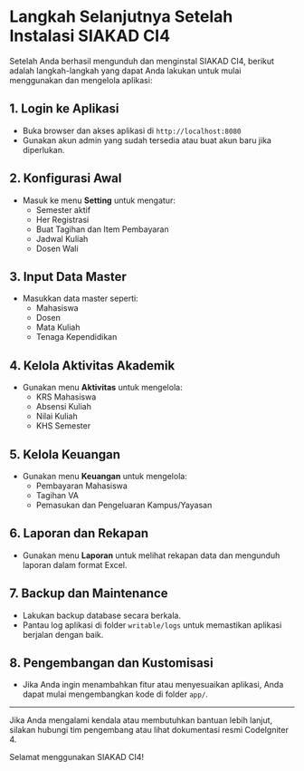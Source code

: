 # Langkah Selanjutnya Setelah Instalasi SIAKAD CI4

Setelah Anda berhasil mengunduh dan menginstal SIAKAD CI4, berikut adalah langkah-langkah yang dapat Anda lakukan untuk mulai menggunakan dan mengelola aplikasi:

## 1. Login ke Aplikasi

- Buka browser dan akses aplikasi di `http://localhost:8080`
- Gunakan akun admin yang sudah tersedia atau buat akun baru jika diperlukan.

## 2. Konfigurasi Awal

- Masuk ke menu **Setting** untuk mengatur:
  - Semester aktif
  - Her Registrasi
  - Buat Tagihan dan Item Pembayaran
  - Jadwal Kuliah
  - Dosen Wali

## 3. Input Data Master

- Masukkan data master seperti:
  - Mahasiswa
  - Dosen
  - Mata Kuliah
  - Tenaga Kependidikan

## 4. Kelola Aktivitas Akademik

- Gunakan menu **Aktivitas** untuk mengelola:
  - KRS Mahasiswa
  - Absensi Kuliah
  - Nilai Kuliah
  - KHS Semester

## 5. Kelola Keuangan

- Gunakan menu **Keuangan** untuk mengelola:
  - Pembayaran Mahasiswa
  - Tagihan VA
  - Pemasukan dan Pengeluaran Kampus/Yayasan

## 6. Laporan dan Rekapan

- Gunakan menu **Laporan** untuk melihat rekapan data dan mengunduh laporan dalam format Excel.

## 7. Backup dan Maintenance

- Lakukan backup database secara berkala.
- Pantau log aplikasi di folder `writable/logs` untuk memastikan aplikasi berjalan dengan baik.

## 8. Pengembangan dan Kustomisasi

- Jika Anda ingin menambahkan fitur atau menyesuaikan aplikasi, Anda dapat mulai mengembangkan kode di folder `app/`.

---

Jika Anda mengalami kendala atau membutuhkan bantuan lebih lanjut, silakan hubungi tim pengembang atau lihat dokumentasi resmi CodeIgniter 4.

Selamat menggunakan SIAKAD CI4!

